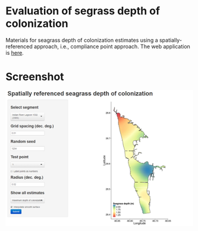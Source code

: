 # Evaluation of segrass depth of colonization

Materials for seagrass depth of colonization estimates using a spatially-referenced approach, i.e., compliance point approach.  The web application is <a href="https://beckmw.shinyapps.io/sg_depth">here</a>.

# Screenshot

<a href="https://beckmw.shinyapps.io/sg_depth"><img src = "ex.png"></a>
